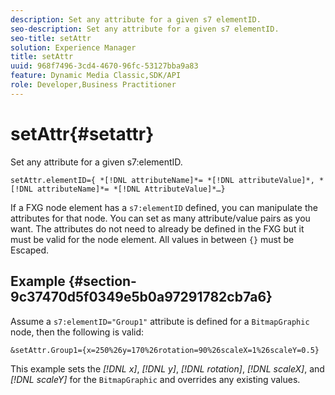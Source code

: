 ```yaml
---
description: Set any attribute for a given s7 elementID.
seo-description: Set any attribute for a given s7 elementID.
seo-title: setAttr
solution: Experience Manager
title: setAttr
uuid: 968f7496-3cd4-4670-96fc-53127bba9a83
feature: Dynamic Media Classic,SDK/API
role: Developer,Business Practitioner
---
```


# setAttr{#setattr}

Set any attribute for a given s7:elementID.

 `setAttr.elementID={ *[!DNL attributeName]*= *[!DNL attributeValue]*, *[!DNL attributeName]*= *[!DNL AttributeValue]*…}`

If a FXG node element has a `s7:elementID` defined, you can manipulate the attributes for that node. You can set as many attribute/value pairs as you want. The attributes do not need to already be defined in the FXG but it must be valid for the node element. All values in between `{}` must be Escaped.

## Example {#section-9c37470d5f0349e5b0a97291782cb7a6}

Assume a `s7:elementID="Group1"` attribute is defined for a `BitmapGraphic` node, then the following is valid:

`&setAttr.Group1={x=250%26y=170%26rotation=90%26scaleX=1%26scaleY=0.5}`

This example sets the *[!DNL x]*, *[!DNL y]*, *[!DNL rotation]*, *[!DNL scaleX]*, and *[!DNL scaleY]* for the `BitmapGraphic` and overrides any existing values. 
